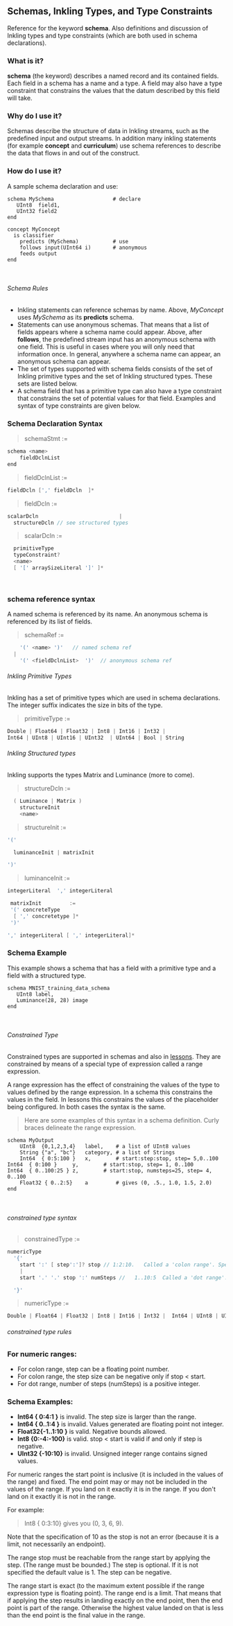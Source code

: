## Schemas, Inkling Types, and Type Constraints

Reference for the keyword **schema**. Also definitions and discussion of Inkling types and type constraints (which are both used in schema declarations).

### What is it?

**schema** (the keyword) describes a named record and its contained fields. Each field in a schema has a name and a type. A field may also have a type constraint that constrains the values that the datum described by this field will take.

### Why do I use it?

Schemas describe the structure of data in Inkling  streams, such as the predefined input and output streams. In addition many inkling statements (for example **concept** and **curriculum**) use schema references to describe the data that flows in and out of the construct.

### How do I use it?

A sample schema declaration and use:

```inkling
schema MySchema                   # declare
   UInt8  field1,
   UInt32 field2
end

concept MyConcept
  is classifier
    predicts (MySchema)           # use
    follows input(UInt64 i)       # anonymous
    feeds output
end
```
‍
###### Schema Rules

* Inkling statements can reference schemas by name. Above, _MyConcept_ uses _MySchema_ as its **predicts** schema.
* Statements can use anonymous schemas. That means that a list of fields appears where a schema name could appear. Above, after **follows**, the predefined stream input has an anonymous schema with one field. This is useful in cases where you will only need that information once. In general, anywhere a schema name can appear, an anonymous schema can appear.
* The set of types supported with schema fields consists of the set of Inkling primitive types and the set of Inkling structured types. These sets are listed below.
* A schema field that has a primitive type can also have a type constraint that constrains the set of potential values for that field. Examples and syntax of type constraints are given below.

### Schema Declaration Syntax

> schemaStmt :=

```c
schema <name>
    fieldDclnList
end
```

> fieldDclnList      :=

```c
fieldDcln [',' fieldDcln  ]*
```

> fieldDcln          :=

```c
scalarDcln                          |
  structureDcln // see structured types
```

> scalarDcln         :=

```c
  primitiveType
  typeConstraint?
  <name>
  [ '[' arraySizeLiteral ']' ]*
```
‍
### schema reference syntax

A named schema is referenced by its name. An anonymous schema is referenced by its list of fields.

>  schemaRef :=

```c
    '(' <name> ')'   // named schema ref
  |
    '(' <fieldDclnList>  ')'  // anonymous schema ref
```

###### Inkling Primitive Types

Inkling has a set of primitive types which are used in schema declarations. The integer suffix indicates the size in bits of the type.

> primitiveType :=

```c
Double | Float64 | Float32 | Int8 | Int16 | Int32 |
Int64 | UInt8 | UInt16 | UInt32  | UInt64 | Bool | String
```

###### Inkling Structured types

Inkling supports the types Matrix and Luminance (more to come).

> structureDcln      :=

```c
  ( Luminance | Matrix )
    structureInit
    <name>
```


> structureInit      :=

```c
'('

  luminanceInit | matrixInit

')'
```

> luminanceInit      :=

```c
integerLiteral  ',' integerLiteral

 matrixInit         :=
 '(' concreteType
  [ ',' concretetype ]*
 ')'

',' integerLiteral [ ',' integerLiteral]*
```

### Schema Example

This example shows a schema that has a field with a primitive type and a field with a structured type.

```inkling
schema MNIST_training_data_schema
   UInt8 label,
   Luminance(28, 28) image
end
```
‍
###### Constrained Type

Constrained types are supported in schemas and also in [lessons][1]. They are constrained by means of a special type of expression called a range expression.

A range expression has the effect of constraining the values of the type to values defined by the range expression. In a schema this constrains the values in the field. In lessons this constrains the values of the placeholder being configured. In both cases the syntax is the same.

> Here are some examples of this syntax in a schema definition. Curly braces delineate the range expression.

```inkling
schema MyOutput
    UInt8  {0,1,2,3,4}   label,    # a list of UInt8 values
    String {"a", "bc"}   category, # a list of Strings
    Int64  { 0:5:100 }   x,        # start:step:stop, step= 5,0..100     Int64  { 0:100 }     y,        # start:stop, step= 1, 0..100         Int64  { 0..100:25 } z,        # start:stop, numsteps=25, step= 4, 0..100
    Float32 { 0..2:5}    a         # gives (0, .5., 1.0, 1.5, 2.0)
end
```
‍

###### constrained type syntax

> constrainedType :=

```c
numericType
  '{'
    start ':' [ step':']? stop // 1:2:10.   Called a 'colon range'. Specifies 'step' (default=1).
    |
    start '.' '.' stop ':' numSteps //   1..10:5  Called a 'dot range'. Specifies 'numsteps'.

  '}'
```

> numericType :=

```c
Double | Float64 | Float32 | Int8 | Int16 | Int32 |  Int64 | UInt8 | UInt16 | UInt32  | UInt64
```

###### constrained type rules

###  For numeric ranges:

* For colon range, step can be  a floating point number.
* For colon range, the step size can be negative only if stop < start.
* For dot range, number of steps (numSteps) is a positive integer.

### Schema Examples:

* **Int64  { 0:4:1 }** is invalid. The step size is larger than the range.
* **Int64  { 0..1:4 }** is invalid. Values generated are floating point not integer.
* **Float32{-1..1:10 }** is valid. Negative bounds allowed.
* **Int8 {0:-4:-100}** is valid. stop  < start is valid if and only if step is negative.
* **UInt32 {-10:10}** is invalid. Unsigned integer range contains signed values.

For numeric ranges the start point is inclusive (it is included in the values of the range) and fixed. The end point may or may not be included in the values of the range. If you land on it exactly it is in the range. If you don't land on it exactly it is not in the range.

For example:

> Int8 { 0:3:10} gives you (0, 3, 6, 9).

Note that the specification of 10 as the stop is not an error (because it is a limit, not necessarily an endpoint).

The range stop must be reachable from the range start by applying the step. (The range must be bounded.) The step is optional. If it is not specified the default value is 1. The step can be negative.

The range start is exact (to the maximum extent possible if the range expression type is floating point). The range end is a limit. That means that if applying the step results in landing exactly on the end point, then the end point is part of the range. Otherwise the highest value landed on that is less than the end point is the final value in the range.

‍

[1]: https://bonsai.quip.com/WzFXANdJfJvl
